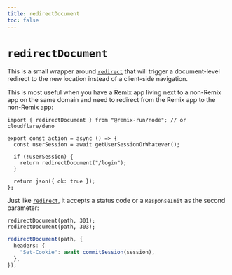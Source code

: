 ```yaml
---
title: redirectDocument
toc: false
---
```


# `redirectDocument`

This is a small wrapper around [`redirect`][redirect] that will trigger a document-level redirect to the new location instead of a client-side navigation.

This is most useful when you have a Remix app living next to a non-Remix app on the same domain and need to redirect from the Remix app to the non-Remix app:

```tsx lines=[1,7]
import { redirectDocument } from "@remix-run/node"; // or cloudflare/deno

export const action = async () => {
  const userSession = await getUserSessionOrWhatever();

  if (!userSession) {
    return redirectDocument("/login");
  }

  return json({ ok: true });
};
```

Just like [`redirect`][redirect], it accepts a status code or a `ResponseInit` as the second parameter:

```
redirectDocument(path, 301);
redirectDocument(path, 303);
```

```ts
redirectDocument(path, {
  headers: {
    "Set-Cookie": await commitSession(session),
  },
});
```

[redirect]: ./redirect
